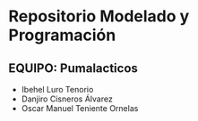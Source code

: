 # Repositorio Modelado y Programación 
## **EQUIPO:** Pumalacticos 
- Ibehel Luro Tenorio
- Danjiro Cisneros Álvarez
- Oscar Manuel Teniente Ornelas
